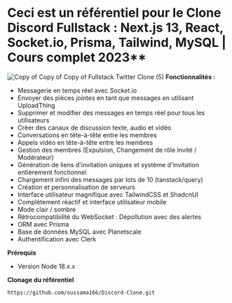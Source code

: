 # Ceci est un référentiel pour le Clone Discord Fullstack : Next.js 13, React, Socket.io, Prisma, Tailwind, MySQL | Cours complet 2023**

![Copy of Copy of Copy of Fullstack Twitter Clone (5)](https://github.com/AntonioErdeljac/next13-discord-clone/assets/23248726/14e25e4f-eb83-44dd-8b97-4f2666b89386)
**Fonctionnalités :**

- Messagerie en temps réel avec Socket.io
- Envoyer des pièces jointes en tant que messages en utilisant UploadThing
- Supprimer et modifier des messages en temps réel pour tous les utilisateurs
- Créer des canaux de discussion texte, audio et vidéo
- Conversations en tête-à-tête entre les membres
- Appels vidéo en tête-à-tête entre les membres
- Gestion des membres (Expulsion, Changement de rôle Invité / Modérateur)
- Génération de liens d'invitation uniques et système d'invitation entièrement fonctionnel
- Chargement infini des messages par lots de 10 (tanstack/query)
- Création et personnalisation de serveurs
- Interface utilisateur magnifique avec TailwindCSS et ShadcnUI
- Complètement réactif et interface utilisateur mobile
- Mode clair / sombre
- Rétrocompatibilité du WebSocket : Dépollution avec des alertes
- ORM avec Prisma
- Base de données MySQL avec Planetscale
- Authentification avec Clerk

**Prérequis**

- Version Node 18.x.x

**Clonage du référentiel**

```shell
https://github.com/oussama166/Discord-Clone.git